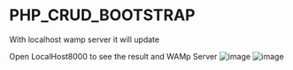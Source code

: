 # PHP_CRUD_BOOTSTRAP
With localhost wamp server it will update


Open LocalHost8000 to see the result and WAMp Server 
![image](https://github.com/RawHit02/PHP_CRUD_BOOTSTRAP/assets/107709247/465cb2ce-736b-4f23-a992-99f90e97228b)
![image](https://github.com/RawHit02/PHP_CRUD_BOOTSTRAP/assets/107709247/cc0ba9fc-c46f-4f81-87ef-e6e5cb70b30b)
